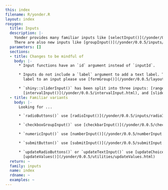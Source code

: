 ```yaml
---
this: index
filename: R/yonder.R
layout: index
roxygen:
  title: Inputs
  description: |-
    Yonder provides many familiar inputs like [selectInput()](/yonder/0.0.5/inputs/selectInput.html) or [radioInput()](/yonder/0.0.5/inputs/radioInput.html).
    There are also new inputs like [groupInput()](/yonder/0.0.5/inputs/groupInput.html) or [formInput()](/yonder/0.0.5/inputs/formInput.html).
  parameters: []
  sections:
  - title: Changes to be mindful of
    body: |-
      * Input functions have an `id` argument instead of `inputId`.

      * Inputs do not include a `label` argument to add a text label. To add a
        label to an input please use [formGroup()](/yonder/0.0.5/layout/formGroup.html).

      * `shiny::sliderInput()` has been split into three inputs: [rangeInput()](/yonder/0.0.5/inputs/rangeInput.html),
        [intervalInput()](/yonder/0.0.5/intervalInput.html), and [sliderInput()](/yonder/0.0.5/sliderInput.html).
  - title: Familiar variants
    body: |-
      Looking for ...

      * `radioButtons()` use [radioInput()](/yonder/0.0.5/inputs/radioInput.html)

      * `checkboxGroupInput()` use [checkbarInput()](/yonder/0.0.5/checkbarInput.html)

      * `numericInput()` use [numberInput()](/yonder/0.0.5/numberInput.html)

      * `submitButton()` use [submitInput()](/yonder/0.0.5/submitInput.html)

      * `updateRadioButtons()` or `updateTextInput()` use [updateChoices()](/yonder/0.0.5/utilities/updateChoices.html) or
        [updateValues()](/yonder/0.0.5/utilities/updateValues.html)
  return: ~
  family: inputs
  name: index
  rdname: ~
  examples: ~
---
```

